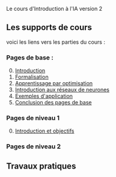 Le cours d'Introduction à l'IA version 2

## Les supports de cours

voici les liens vers les parties du cours :

### Pages de base :

0. [Introduction](Cours/00_intro.md)
1. [Formalisation](Cours/01_formalisation.md)
2. [Apprentissage par optimisation](Cours/02_optimisation.md)
3. [Introduction aux réseaux de neurones](Cours/03_Presentation_DNN.md)
4. [Exemples d'application](Cours/04_exemples_application.md)
5. [Conclusion des pages de base](Cours/05_conclusion_pages_de_base.md)

### Pages de niveau 1
0. [Introduction et objectifs](Cours/10_introduction_pages_niveau1.md)

### Pages de niveau 2

## Travaux pratiques

